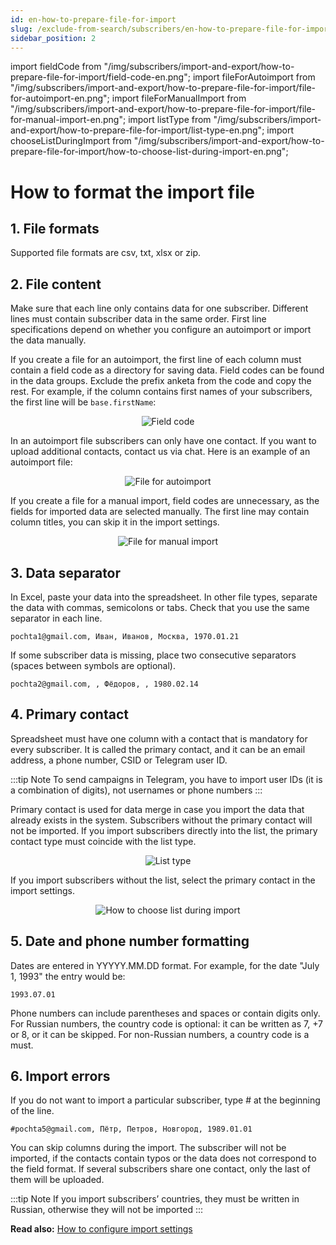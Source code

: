 ```yaml
---
id: en-how-to-prepare-file-for-import
slug: /exclude-from-search/subscribers/en-how-to-prepare-file-for-import
sidebar_position: 2
---
```


import fieldCode from "/img/subscribers/import-and-export/how-to-prepare-file-for-import/field-code-en.png";
import fileForAutoimport from "/img/subscribers/import-and-export/how-to-prepare-file-for-import/file-for-autoimport-en.png";
import fileForManualImport from "/img/subscribers/import-and-export/how-to-prepare-file-for-import/file-for-manual-import-en.png";
import listType from "/img/subscribers/import-and-export/how-to-prepare-file-for-import/list-type-en.png";
import chooseListDuringImport from "/img/subscribers/import-and-export/how-to-prepare-file-for-import/how-to-choose-list-during-import-en.png";

# How to format the import file

## 1. File formats

Supported file formats are csv, txt, xlsx or zip.

## 2. File content

Make sure that each line only contains data for one subscriber. Different lines must contain subscriber data in the same order. First line specifications depend on whether you configure an autoimport or import the data manually.

If you create a file for an autoimport, the first line of each column must contain a field code as a directory for saving data. Field codes can be found in the data groups. Exclude the prefix anketa from the code and copy the rest. For example, if the column contains first names of your subscribers, the first line will be `base.firstName`:

<p align="center">
    <img src={fieldCode} alt="Field code" />
</p>

In an autoimport file subscribers can only have one contact. If you want to upload additional contacts, contact us via chat. Here is an example of an autoimport file:

<p align="center">
    <img src={fileForAutoimport} alt="File for autoimport" />
</p>

If you create a file for a manual import, field codes are unnecessary, as the fields for imported data are selected manually. The first line may contain column titles, you can skip it in the import settings.

<p align="center">
    <img src={fileForManualImport} alt="File for manual import" />
</p>

## 3. Data separator

In Excel, paste your data into the spreadsheet. In other file types, separate the data with commas, semicolons or tabs. Check that you use the same separator in each line.

```csv
pochta1@gmail.com, Иван, Иванов, Москва, 1970.01.21
```

If some subscriber data is missing, place two consecutive separators (spaces between symbols are optional).

```csv
pochta2@gmail.com, , Фёдоров, , 1980.02.14
```

## 4. Primary contact

Spreadsheet must have one column with a contact that is mandatory for every subscriber. It is called the primary contact, and it can be an email address, a phone number, CSID or Telegram user ID.

:::tip Note
To send campaigns in Telegram, you have to import user IDs (it is a combination of digits), not usernames or phone numbers
:::

Primary contact is used for data merge in case you import the data that already exists in the system. Subscribers without the primary contact will not be imported. If you import subscribers directly into the list, the primary contact type must coincide with the list type.

<p align="center">
    <img src={listType} alt="List type" />
</p>

If you import subscribers without the list, select the primary contact in the import settings.

<p align="center">
    <img src={chooseListDuringImport} alt="How to choose list during import" />
</p>

## 5. Date and phone number formatting

Dates are entered in YYYYY.MM.DD format. For example, for the date "July 1, 1993" the entry would be:

```csv
1993.07.01
```

Phone numbers can include parentheses and spaces or contain digits only. For Russian numbers, the country code is optional: it can be written as 7, +7 or 8, or it can be skipped. For non-Russian numbers, a country code is a must.

## 6. Import errors

If you do not want to import a particular subscriber, type # at the beginning of the line.

```csv
#pochta5@gmail.com, Пётр, Петров, Новгород, 1989.01.01
```

You can skip columns during the import. The subscriber will not be imported, if the contacts contain typos or the data does not correspond to the field format. If several subscribers share one contact, only the last of them will be uploaded.

:::tip Note
If you import subscribers’ countries, they must be written in Russian, otherwise they will not be imported
:::

**Read also:** [How to configure import settings](https://docs.sendsay.ru/en/subscribers/import-and-export/how-to-import-subscribers#2-configure-import-settings)
